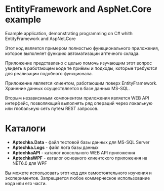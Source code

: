 # EntityFramework and AspNet.Core example
Example application, demonstrating programming on C# whith EntityFramework and AspNet.Core

Этот код является примером полностью функционального приложения, которое выполняет функцию автоматизации аптечного склада.

Приложение представлено с целью помочь изучающим этот вопрос увидеть в работающем коде те приёмы и подходы, которые требуются для реализации подобного функционала.

Приложение является клиентом, работающим поверх EntityFramework. Хранение данных осуществляется в базе данных MS-SQL. 

Вторым  независимым компонентом приложения является WEB API интерфейс, позволяющий выполнять ряд операций через локальную или глобальную сеть путём REST запросов.

# Каталоги #

- __Aptechka.Data__       - файл тестовой базы данных для MS-SQL Server
- __Aptechka.Logs__       - файл лога базы данных
- __AptechkaAPI__         - каталог консольного WEB API приложения
- __AptechkaWPF__         - каталог основного клиентского приложения на NET6.0 для WPF

Вы можете использовать этот код для самостоятельного изучения и экспериментов. Запрещается любое коммерческое использование кода или его части.
